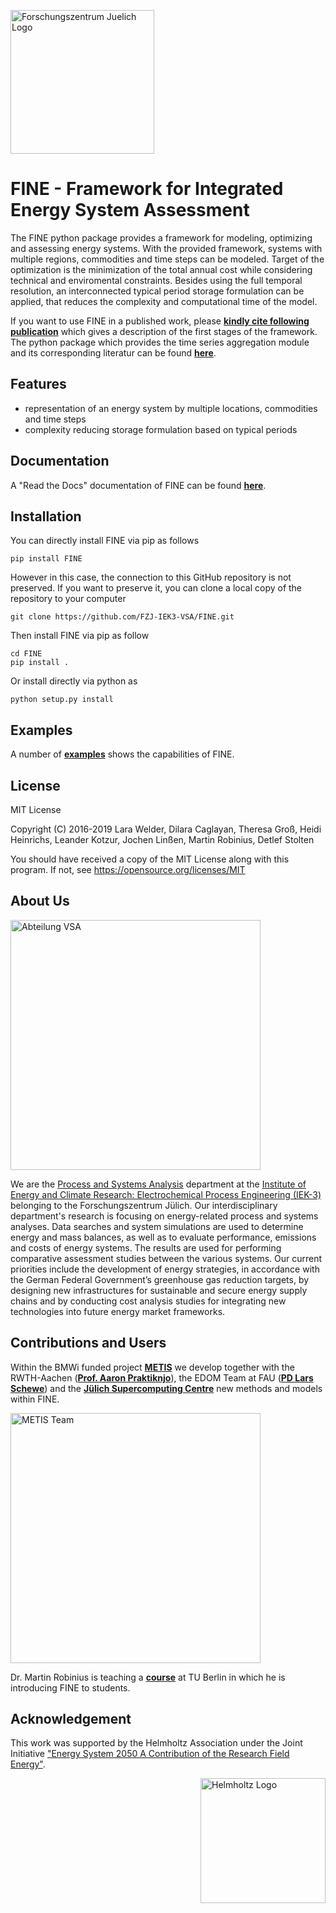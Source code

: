<a href="http://www.fz-juelich.de/iek/iek-3/EN/Forschung/_Process-and-System-Analysis/_node.html"><img src="http://www.fz-juelich.de/SharedDocs/Bilder/IBG/IBG-3/DE/Plant-soil-atmosphere%20exchange%20processes/INPLAMINT%20(BONARES)/Bild3.jpg?__blob=poster" alt="Forschungszentrum Juelich Logo" width="230px"></a> 

# FINE - Framework for Integrated Energy System Assessment

The FINE python package provides a framework for modeling, optimizing and assessing energy systems. With the provided framework, systems with multiple regions, commodities and time steps can be modeled. Target of the optimization is the minimization of the total annual cost while considering technical and enviromental constraints. Besides using the full temporal resolution, an interconnected typical period storage formulation can be applied, that reduces the complexity and computational time of the model.

If you want to use FINE in a published work, please [**kindly cite following publication**](https://www.sciencedirect.com/science/article/pii/S036054421830879X) which gives a description of the first stages of the framework. The python package which provides the time series aggregation module and its corresponding literatur can be found [**here**](https://github.com/FZJ-IEK3-VSA/tsam).

## Features
* representation of an energy system by multiple locations, commodities and time steps
* complexity reducing storage formulation based on typical periods


## Documentation

A "Read the Docs" documentation of FINE can be found [**here**](https://vsa-fine.readthedocs.io/).

## Installation
You can directly install FINE via pip as follows

	pip install FINE

However in this case, the connection to this GitHub repository is not preserved. If you want to preserve it,
you can clone a local copy of the repository to your computer

	git clone https://github.com/FZJ-IEK3-VSA/FINE.git

Then install FINE via pip as follow
	
	cd FINE
	pip install . 
	
Or install directly via python as 

	python setup.py install
		
	
## Examples

A number of [**examples**](examples/) shows the capabilities of FINE.

## License

MIT License

Copyright (C) 2016-2019 Lara Welder, Dilara Caglayan, Theresa Groß, Heidi Heinrichs, Leander Kotzur, Jochen Linßen, Martin Robinius, Detlef Stolten

You should have received a copy of the MIT License along with this program.
If not, see https://opensource.org/licenses/MIT


## About Us 
<a href="http://www.fz-juelich.de/iek/iek-3/EN/Forschung/_Process-and-System-Analysis/_node.html"><img src="http://fz-juelich.de/SharedDocs/Bilder/IEK/IEK-3/Abteilungen2015/VSA_DepartmentPicture_2017.jpg?__blob=normal" alt="Abteilung VSA" width="400px" style="float:center"></a> 

We are the [Process and Systems Analysis](http://www.fz-juelich.de/iek/iek-3/EN/Forschung/_Process-and-System-Analysis/_node.html) department at the [Institute of Energy and Climate Research: Electrochemical Process Engineering (IEK-3)](http://www.fz-juelich.de/iek/iek-3/EN/Home/home_node.html) belonging to the Forschungszentrum Jülich. Our interdisciplinary department's research is focusing on energy-related process and systems analyses. Data searches and system simulations are used to determine energy and mass balances, as well as to evaluate performance, emissions and costs of energy systems. The results are used for performing comparative assessment studies between the various systems. Our current priorities include the development of energy strategies, in accordance with the German Federal Government’s greenhouse gas reduction targets, by designing new infrastructures for sustainable and secure energy supply chains and by conducting cost analysis studies for integrating new technologies into future energy market frameworks.


## Contributions and Users


Within the BMWi funded project [**METIS**](http://www.metis-platform.net/) we develop together with the RWTH-Aachen ([**Prof. Aaron Praktiknjo**](http://www.wiwi.rwth-aachen.de/cms/Wirtschaftswissenschaften/Die-Fakultaet/Institute-und-Lehrstuehle/Professoren/~jgfr/Praktiknjo-Aaron/?allou=1&lidx=1)), the EDOM Team at FAU ([**PD Lars Schewe**](http://www.mso.math.fau.de/de/edom/team/schewe-lars/dr-lars-schewe/)) and the [**Jülich Supercomputing Centre**](http://www.fz-juelich.de/ias/jsc/DE/Home/home_node.html) new methods and models within FINE.

<a href="http://www.metis-platform.net/"><img src="http://www.metis-platform.net/metis-platform/SharedDocs/Bilder/DE/kick-off.jpg?__blob=normal" alt="METIS Team" width="400px" style="float:center"></a> 

Dr. Martin Robinius is teaching a [**course**](https://www.campus-elgouna.tu-berlin.de/energy/v_menu/msc_business_engineering_energy/modules_and_curricula/project_market_coupling/) at TU Berlin in which he is introducing FINE to students.


## Acknowledgement

This work was supported by the Helmholtz Association under the Joint Initiative ["Energy System 2050   A Contribution of the Research Field Energy"](https://www.helmholtz.de/en/research/energy/energy_system_2050/).

<a href="https://www.helmholtz.de/en/"><img src="https://www.helmholtz.de/fileadmin/user_upload/05_aktuelles/Marke_Design/logos/HG_LOGO_S_ENG_RGB.jpg" alt="Helmholtz Logo" width="200px" style="float:right"></a>
